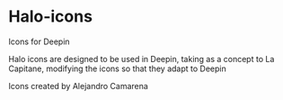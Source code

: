 # Halo-icons
Icons for Deepin 

Halo icons are designed to be used in Deepin, taking as a concept to La Capitane, modifying the icons so that they adapt to Deepin

Icons created by Alejandro Camarena

